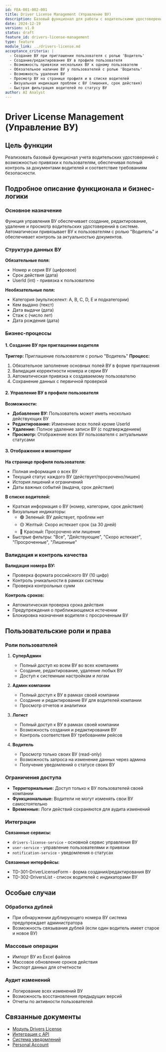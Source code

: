 ```yaml
---
id: FEA-001-002-001
title: Driver License Management (Управление ВУ)
description: Базовый функционал для работы с водительскими удостоверениями
date: 2024-12-19
version: v1.0
status: draft
feature_id: drivers-license-management
type: feature
module_link: ../drivers-license.md
acceptance_criteria: |
  - Создание ВУ при приглашении пользователя с ролью 'Водитель'
  - Создание/редактирование ВУ в профиле пользователя
  - Возможность привязки нескольких ВУ к одному пользователю
  - Обязательное наличие ВУ у пользователей с ролью 'Водитель'
  - Возможность удаления ВУ
  - Просмотр ВУ на странице профиля и в списке водителей
  - Визуальная индикация проблем с ВУ (лишения, срок действия)
  - Быстрая фильтрация водителей по статусу ВУ
author: AI Analyst
---
```


# Driver License Management (Управление ВУ)

## Цель функции

Реализовать базовый функционал учета водительских удостоверений с возможностью привязки к пользователям, обеспечивая полный контроль за документами водителей и соответствие требованиям безопасности.

## Подробное описание функционала и бизнес-логики

### Основное назначение

Функция управления ВУ обеспечивает создание, редактирование, удаление и просмотр водительских удостоверений в системе. Автоматически привязывает ВУ к пользователям с ролью "Водитель" и обеспечивает контроль за актуальностью документов.

### Структура данных ВУ

**Обязательные поля:**
- Номер и серия ВУ (цифровое)
- Срок действия (дата)
- UserId (int) - привязка к пользователю

**Необязательные поля:**
- Категория (мультиселект: A, B, C, D, E и подкатегории)
- Кем выдано (текст)
- Дата выдачи (дата)
- Стаж с (число лет)
- Дата рождения (дата)

### Бизнес-процессы

#### 1. Создание ВУ при приглашении водителя
**Триггер:** Приглашение пользователя с ролью "Водитель"
**Процесс:**
1. Обязательное заполнение основных полей ВУ в форме приглашения
2. Валидация корректности номера и серии ВУ
3. Автоматическая привязка к создаваемому пользователю
4. Сохранение данных с первичной проверкой

#### 2. Управление ВУ в профиле пользователя
**Возможности:**
- **Добавление ВУ:** Пользователь может иметь несколько действующих ВУ
- **Редактирование:** Изменение всех полей кроме UserId
- **Удаление:** Полное удаление записи ВУ (с подтверждением)
- **Просмотр:** Отображение всех ВУ пользователя с актуальными статусами

#### 3. Отображение и мониторинг

**На странице профиля пользователя:**
- Полная информация о всех ВУ
- Текущий статус каждого ВУ (действует/просрочено/лишен)
- История лишений и ограничений
- Даты важных событий (выдача, срок действия)

**В списке водителей:**
- Краткая информация о ВУ (номер, категории, срок действия)
- Визуальные индикаторы:
  - 🟢 Зеленый: ВУ действует, проблем нет
  - 🟡 Желтый: Скоро истекает срок (за 30 дней)
  - 🔴 Красный: Просрочено или лишение
- Быстрые фильтры: "Все", "Действующие", "Скоро истекает", "Просроченные", "Лишенные"

### Валидация и контроль качества

**Валидация номера ВУ:**
- Проверка формата российского ВУ (10 цифр)
- Контроль уникальности в рамках системы
- Проверка контрольных сумм

**Контроль сроков:**
- Автоматическая проверка срока действия
- Предупреждения о приближающемся истечении
- Блокировка назначения водителя с просроченным ВУ

## Пользовательские роли и права

### Роли пользователей

1. **СуперАдмин**
   - Полный доступ ко всем ВУ во всех компаниях
   - Создание, редактирование, удаление любых ВУ
   - Доступ к системным настройкам и логам

2. **Админ компании**
   - Полный доступ к ВУ в рамках своей компании
   - Создание и редактирование ВУ для водителей компании
   - Просмотр отчетов и аналитики

3. **Логист**
   - Полный доступ к ВУ в рамках своей компании
   - Возможность создания и редактирования ВУ
   - Контроль соответствия ВУ требованиям рейсов

4. **Водитель**
   - Просмотр только своих ВУ (read-only)
   - Возможность запроса на изменение данных через админа
   - Получение уведомлений о статусе своих ВУ

### Ограничения доступа

- **Территориальные:** Доступ только к ВУ пользователей своей компании
- **Функциональные:** Водители не могут изменять свои ВУ самостоятельно
- **Временные:** Логи действий сохраняются для аудита изменений

### Интеграции

**Связанные сервисы:**
- `drivers-license-service` - основной сервис управления ВУ
- `user-service` - управление пользователями и привязки
- `notification-service` - уведомления о статусах

**Связанные интерфейсы:**
- TD-301-DriverLicenseForm - форма создания/редактирования ВУ
- TD-302-DriversList - список водителей с индикаторами ВУ

## Особые случаи

### Обработка дублей
- При обнаружении дублирующего номера ВУ система предупреждает администратора
- Возможность связывания дублей (если один водитель имеет старое и новое ВУ)

### Массовые операции
- Импорт ВУ из Excel файлов
- Массовое обновление сроков действия
- Экспорт данных для отчетности

### Аудит изменений
- Логирование всех изменений ВУ
- Возможность восстановления предыдущих версий
- Отчеты по активности пользователей

## Связанные документы

- [Модуль Drivers License](../drivers-license.md)
- [Интеграция с API](./api-integration.md)
- [Система уведомлений](./notifications.md)
- [Personal Account](../../../personal-account.md) 